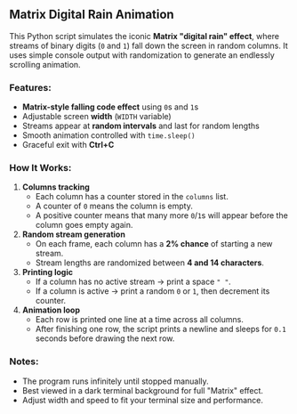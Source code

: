 ## Matrix Digital Rain Animation
This Python script simulates the iconic **Matrix "digital rain" effect**, where streams of binary digits (`0` and `1`) fall down the screen in random columns. It uses simple console output with randomization to generate an endlessly scrolling animation.

### Features:
- **Matrix-style falling code effect** using `0`s and `1`s  
- Adjustable screen **width** (`WIDTH` variable)  
- Streams appear at **random intervals** and last for random lengths  
- Smooth animation controlled with `time.sleep()`  
- Graceful exit with **Ctrl+C**  


### How It Works:
1. **Columns tracking**  
   - Each column has a counter stored in the `columns` list.  
   - A counter of `0` means the column is empty.  
   - A positive counter means that many more `0`/`1`s will appear before the column goes empty again.
2. **Random stream generation**  
   - On each frame, each column has a **2% chance** of starting a new stream.  
   - Stream lengths are randomized between **4 and 14 characters**.
3. **Printing logic**  
   - If a column has no active stream → print a space `" "`.  
   - If a column is active → print a random `0` or `1`, then decrement its counter.
4. **Animation loop**  
   - Each row is printed one line at a time across all columns.  
   - After finishing one row, the script prints a newline and sleeps for `0.1` seconds before drawing the next row.  

### Notes:
- The program runs infinitely until stopped manually.
- Best viewed in a dark terminal background for full "Matrix" effect.
- Adjust width and speed to fit your terminal size and performance.
